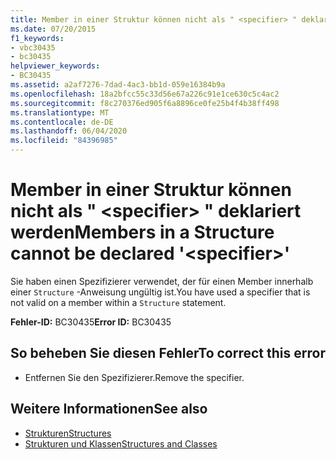 ```yaml
---
title: Member in einer Struktur können nicht als " <specifier> " deklariert werden
ms.date: 07/20/2015
f1_keywords:
- vbc30435
- bc30435
helpviewer_keywords:
- BC30435
ms.assetid: a2af7276-7dad-4ac3-bb1d-059e16384b9a
ms.openlocfilehash: 18a2bfcc55c33d56e67a226c91e1ce630c5c4ac2
ms.sourcegitcommit: f8c270376ed905f6a8896ce0fe25b4f4b38ff498
ms.translationtype: MT
ms.contentlocale: de-DE
ms.lasthandoff: 06/04/2020
ms.locfileid: "84396985"
---
```

# <a name="members-in-a-structure-cannot-be-declared-specifier"></a><span data-ttu-id="9212d-102">Member in einer Struktur können nicht als " \<specifier> " deklariert werden</span><span class="sxs-lookup"><span data-stu-id="9212d-102">Members in a Structure cannot be declared '\<specifier>'</span></span>
<span data-ttu-id="9212d-103">Sie haben einen Spezifizierer verwendet, der für einen Member innerhalb einer `Structure` -Anweisung ungültig ist.</span><span class="sxs-lookup"><span data-stu-id="9212d-103">You have used a specifier that is not valid on a member within a `Structure` statement.</span></span>  
  
 <span data-ttu-id="9212d-104">**Fehler-ID:** BC30435</span><span class="sxs-lookup"><span data-stu-id="9212d-104">**Error ID:** BC30435</span></span>  
  
## <a name="to-correct-this-error"></a><span data-ttu-id="9212d-105">So beheben Sie diesen Fehler</span><span class="sxs-lookup"><span data-stu-id="9212d-105">To correct this error</span></span>  
  
- <span data-ttu-id="9212d-106">Entfernen Sie den Spezifizierer.</span><span class="sxs-lookup"><span data-stu-id="9212d-106">Remove the specifier.</span></span>  
  
## <a name="see-also"></a><span data-ttu-id="9212d-107">Weitere Informationen</span><span class="sxs-lookup"><span data-stu-id="9212d-107">See also</span></span>

- [<span data-ttu-id="9212d-108">Strukturen</span><span class="sxs-lookup"><span data-stu-id="9212d-108">Structures</span></span>](../programming-guide/language-features/data-types/structures.md)
- [<span data-ttu-id="9212d-109">Strukturen und Klassen</span><span class="sxs-lookup"><span data-stu-id="9212d-109">Structures and Classes</span></span>](../programming-guide/language-features/data-types/structures-and-classes.md)
